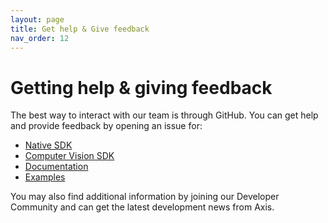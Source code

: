 ```yaml
---
layout: page
title: Get help & Give feedback
nav_order: 12
---
```

# Getting help & giving feedback
The best way to interact with our team is through GitHub. You can get help and provide feedback by opening an issue for:

* [Native SDK](https://github.com/AxisCommunications/acap-native-sdk/issues)
* [Computer Vision SDK](https://github.com/AxisCommunications/acap-computer-vision-sdk/issues)
* [Documentation](https://github.com/AxisCommunications/acap-documentation/issues)
* [Examples](https://github.com/AxisCommunications/acap-application-examples/issues)

You may also find additional information by joining our Developer Community and can get the latest development news from Axis.